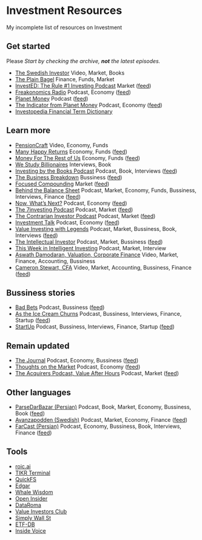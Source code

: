 # Investment Resources
My incomplete list of resources on Investment

<!---
- [LinkDescription](https://link) (Video/Podcast/Book) Market, Economy, Accounting, Funds, Bussiness, Book, Interviews, Finance, Startup ([feed](https://rssfeed))
-->

## Get started 

Please _Start by checking the archive, **not** the latest episodes._

- [The Swedish Investor](https://www.youtube.com/c/TheSwedishInvestor/) Video, Market, Books
- [The Plain Bagel](https://www.youtube.com/c/ThePlainBagel/) Finance, Funds, Market
- [InvestED: The Rule #1 Investing Podcast](http://www.investedpodcast.com/) Market ([feed](https://feeds.megaphone.fm/investedpodcast))
- [Freakonomics Radio](http://freakonomics.com/) Podcast, Economy ([feed](https://feeds.simplecast.com/Y8lFbOT4))
- [Planet Money](https://www.npr.org/podcasts/510289/planet-money) Podcast ([feed](https://feeds.npr.org/510289/podcast.xml))
- [The Indicator from Planet Money](https://www.npr.org/sections/money/567724614/the-indicator) Podcast, Economy ([feed](https://rssfeed))
- [Investopedia Financial Term Dictionary](https://www.investopedia.com/financial-term-dictionary-4769738)

## Learn more
- [PensionCraft](https://www.youtube.com/c/Pensioncraft) Video, Economy, Funds
- [Many Happy Returns](https://many-happy-returns.captivate.fm/)  Economy, Funds  ([feed](https://feeds.captivate.fm/many-happy-returns/))
- [Money For The Rest of Us](https://moneyfortherestofus.com/) Economy, Funds ([feed](https://rss.art19.com/money-for-the-rest-of-us))
- [We Study Billionaires](https://www.theinvestorspodcast.com/) Interviews, Book
- [Investing by the Books Podcast](https://www.investingbythebooks.com/podcast) Podcast, Book, Interviews ([feed](https://fast.wistia.com/channels/k0okf4g9ht/rss))
- [The Business Breakdown](https://anchor.fm/steven-beck) Bussiness  ([feed](https://anchor.fm/s/4974f330/podcast/rss))
- [Focused Compounding](https://focusedcompounding.com/) Market ([feed](https://focusedcompounding.libsyn.com/rss)) 
- [Behind the Balance Sheet](https://www.behindthebalancesheet.com/podcasts) Podcast, Market, Economy, Funds, Bussiness, Interviews, Finance ([feed](https://rssfeed))
- [Now, What’s Next?](https://www.morganstanley.com/ideas/now-whats-next-podcast.html) Podcast, Economy ([feed](https://rss.art19.com/now-whats-next))
- [The 7investing Podcast](https://7investing.com/) Podcast, Market ([feed](https://anchor.fm/s/1659b6fc/podcast/rss))
- [The Contrarian Investor Podcast](https://contrarianpod.com/) Podcast, Market ([feed](https://contrarian.libsyn.com/rss))
- [Investment Talk](investmenttalk.substack.com) Podcast, Economy ([feed](https://api.substack.com/feed/podcast/47638/private/466057aa-201c-478b-8c3d-a31b707a0dde.rss))
- [Value Investing with Legends](http://valueinvestingwithlegends.com/)  Podcast, Market, Bussiness, Book, Interviews ([feed](https://valueinvestingwithlegends.libsyn.com/rss))
- [The Intellectual Investor](https://investor.fm/) Podcast, Market, Bussiness ([feed](https://investor.fm/rss))
- [This Week in Intelligent Investing](https://moiglobal.com/category/channel/twiii/) Podcast, Market, Interview
- [Aswath Damodaran, Valuation, Corporate Finance](https://www.youtube.com/c/AswathDamodaranonValuation) Video, Market, Finance, Accounting, Bussiness
- [Cameron Stewart, CFA](https://www.youtube.com/c/CameronStewartCFA/) Video, Market, Accounting, Bussiness, Finance ([feed](https://rssfeed))

## Bussiness stories
- [Bad Bets](https://www.wsj.com/podcasts/bad-bets) Podcast, Bussiness ([feed](https://video-api.wsj.com/podcast/rss/wsj/bad-bets?partner=itunes))
- [As the Ice Cream Churns](https://anchor.fm/astheicecreamchurns) Podcast, Bussiness, Interviews, Finance, Startup ([feed](https://video-api.wsj.com/podcast/rss/wsj/bad-bets?partner=itunes))
- [StartUp](https://gimletmedia.com/shows/startup) Podcast, Bussiness, Interviews, Finance, Startup ([feed](https://feeds.megaphone.fm/startup))

## Remain updated
- [The Journal](https://www.wsj.com/podcasts/the-journal) Podcast, Economy, Bussiness ([feed](https://video-api.wsj.com/podcast/rss/wsj/the-journal))
- [Thoughts on the Market](https://art19.com/shows/thoughts-on-the-market) Podcast, Economy ([feed](https://rss.art19.com/thoughts-on-the-market))
- [The Acquirers Podcast, Value After Hours](https://acquirersmultiple.com/) Podcast, Market ([feed](https://anchor.fm/s/9603714/podcast/rss))

## Other languages
- [ParseDarBazar (Persian)](https://mehdi70501002.podbean.com/) Podcast, Book, Market, Economy, Bussiness, Book ([feed](https://feed.podbean.com/mehdi70501002/feed.xml))
- [Avanzapodden (Swedish)](http://www.avanza.se/) Podcast, Market, Economy, Finance ([feed](https://feeds.soundcloud.com/users/soundcloud:users:352069556/sounds.rss))
- [FarCast (Persian)](https://anchor.fm/daneshgoo) Podcast, Economy, Bussiness, Book, Interviews, Finance ([feed](https://anchor.fm/s/6d6f3ad4/podcast/rss))

## Tools
- [roic.ai](https://roic.ai/)
- [TIKR Terminal](https://tikr.com/)
- [QuickFS](https://quickfs.net/)
- [Edgar](https://www.sec.gov/edgar.shtml)
- [Whale Wisdom](whalewisdom.com/)
- [Open Insider](http://openinsider.com/)
- [DataRoma](https://www.dataroma.com/m/home.php)
- [Value Investors Club](https://valueinvestorsclub.com/)
- [Simply Wall St](https://simplywall.st/)
- [ETF-DB](https://etfdb.com/)
- [Inside Voice](https://www.insidevoice.se/)
